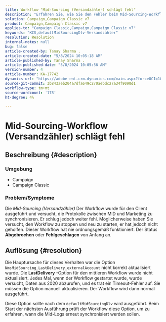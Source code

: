 ```yaml
---
title: Workflow "Mid-Sourcing (Versandzähler) schlägt fehl"
description: "Erfahren Sie, wie Sie den Fehler beim Mid-Sourcing-Workflow (Versandzähler) beheben können."
solution: Campaign,Campaign Classic v7
product: Campaign,Campaign Classic v7
applies-to: "Campaign Classic,Campaign,Campaign Classic v7"
keywords: "KCS,defaultMidSourcingDlv-Versandzähler"
resolution: Resolution
internal-notes: null
bug: false
article-created-by: Tanay Sharma .
article-created-date: "5/8/2024 10:05:18 AM"
article-published-by: Tanay Sharma .
article-published-date: "5/8/2024 10:05:56 AM"
version-number: 4
article-number: KA-17742
dynamics-url: "https://adobe-ent.crm.dynamics.com/main.aspx?forceUCI=1&pagetype=entityrecord&etn=knowledgearticle&id=d1c5c872-220d-ef11-9f8a-6045bd026dc7"
source-git-commit: 3b843aeb204a7dfa649c270aebdc27a34f9090d1
workflow-type: tm+mt
source-wordcount: '178'
ht-degree: 4%

---
```


# Mid-Sourcing-Workflow (Versandzähler) schlägt fehl

## Beschreibung {#description}


### <b>Umgebung</b>

- Campaign
- Campaign Classic




### <b>Problem/Symptome</b>

Die *Mid-Sourcing (Versandzähler)* Der Workflow wurde für den Client ausgeführt und versucht, die Protokolle zwischen MID und Marketing zu synchronisieren. Er schlug jedoch weiter fehl. Möglicherweise haben Sie versucht, den Workflow zu stoppen und neu zu starten, er hat jedoch nicht geholfen. Dieser Workflow hat nie ordnungsgemäß funktioniert. Der Status <b>Abgebrochen</b> oder <b>Fehlgeschlagen</b> von Anfang an.


## Auflösung {#resolution}


Die Hauptursache für dieses Verhalten war die Option `NmsMidSourcing_LastDelivery_externalAccount` nicht korrekt aktualisiert wurde. Die <b>LastDelivery</b> -Option für den mittleren Workflow wurde nicht aktualisiert. Jedes Mal, wenn der Workflow gestartet wurde, wurde versucht, Daten aus 2020 abzurufen, und es trat ein Timeout-Fehler auf. Sie müssen die Option manuell aktualisieren. Der Workflow wird dann normal ausgeführt.

Diese Option sollte nach dem `defaultMidSourcingDlv` wird ausgeführt. Beim Start der nächsten Ausführung prüft der Workflow diese Option, um zu erfahren, wann die Mid-Logs erneut synchronisiert werden sollen.
